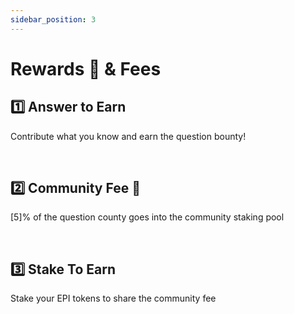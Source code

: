```yaml
---
sidebar_position: 3
---
```


# Rewards 💎 & Fees

## 1️⃣ Answer to Earn
Contribute what you know and earn the question bounty! 

<br/>

## 2️⃣ Community Fee 🤝
[5]% of the question county goes into the community staking pool

<br/>

## 3️⃣ Stake To Earn
Stake your EPI tokens to share the community fee


